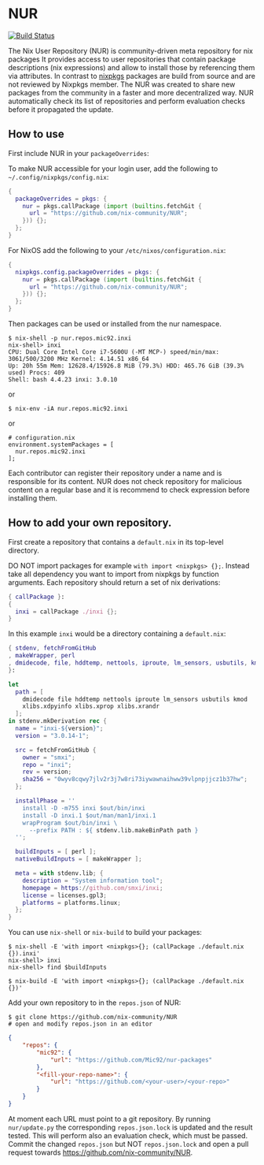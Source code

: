 # NUR

[![Build Status](https://travis-ci.com/nix-community/NUR.svg?branch=master)](https://travis-ci.com/nix-community/NUR)

The Nix User Repository (NUR) is community-driven meta repository for nix packages
It provides access to user repositories that contain package descriptions (nix
expressions) and allow to install those by referencing them via attributes.
In contrast to [nixpkgs](https://github.com/NixOS/nixpkgs/) packages are build
from source and are not reviewed by Nixpkgs member.
The NUR was created to share new packages from the community in a faster and
more decentralized way.
NUR automatically check its list of repositories and perform evaluation checks
before it propagated the update.

## How to use

First include NUR in your `packageOverrides`:

To make NUR accessible for your login user, add the following to `~/.config/nixpkgs/config.nix`:

```nix
{
  packageOverrides = pkgs: {
    nur = pkgs.callPackage (import (builtins.fetchGit {
      url = "https://github.com/nix-community/NUR";
    })) {};
  };
}
```

For NixOS add the following to your `/etc/nixos/configuration.nix`:

```nix
{
  nixpkgs.config.packageOverrides = pkgs: {
    nur = pkgs.callPackage (import (builtins.fetchGit {
      url = "https://github.com/nix-community/NUR";
    })) {};
  };
}
```

Then packages can be used or installed from the nur namespace.

```console
$ nix-shell -p nur.repos.mic92.inxi
nix-shell> inxi
CPU: Dual Core Intel Core i7-5600U (-MT MCP-) speed/min/max: 3061/500/3200 MHz Kernel: 4.14.51 x86_64
Up: 20h 55m Mem: 12628.4/15926.8 MiB (79.3%) HDD: 465.76 GiB (39.3% used) Procs: 409
Shell: bash 4.4.23 inxi: 3.0.10
```

or

```console
$ nix-env -iA nur.repos.mic92.inxi
```

or

```console
# configuration.nix
environment.systemPackages = [
  nur.repos.mic92.inxi
];
```

Each contributor can register their repository under a name and is responsible
for its content.
NUR does not check repository for malicious content on a regular base and it is
recommend to check expression before installing them.


## How to add your own repository.

First create a repository that contains a `default.nix` in its top-level directory.

DO NOT import packages for example `with import <nixpkgs> {};`.
Instead take all dependency you want to import from nixpkgs by function arguments.
Each repository should return a set of nix derivations:

```nix
{ callPackage }:
{
  inxi = callPackage ./inxi {};
}
```

In this example `inxi` would be a directory containing a `default.nix`:

```nix
{ stdenv, fetchFromGitHub
, makeWrapper, perl
, dmidecode, file, hddtemp, nettools, iproute, lm_sensors, usbutils, kmod, xlibs
}:

let
  path = [
    dmidecode file hddtemp nettools iproute lm_sensors usbutils kmod
    xlibs.xdpyinfo xlibs.xprop xlibs.xrandr
  ];
in stdenv.mkDerivation rec {
  name = "inxi-${version}";
  version = "3.0.14-1";

  src = fetchFromGitHub {
    owner = "smxi";
    repo = "inxi";
    rev = version;
    sha256 = "0wyv8cqwy7jlv2r3j7w8ri73iywawnaihww39vlpnpjjcz1b37hw";
  };

  installPhase = ''
    install -D -m755 inxi $out/bin/inxi
    install -D inxi.1 $out/man/man1/inxi.1
    wrapProgram $out/bin/inxi \
      --prefix PATH : ${ stdenv.lib.makeBinPath path }
  '';

  buildInputs = [ perl ];
  nativeBuildInputs = [ makeWrapper ];

  meta = with stdenv.lib; {
    description = "System information tool";
    homepage = https://github.com/smxi/inxi;
    license = licenses.gpl3;
    platforms = platforms.linux;
  };
}
```

You can use `nix-shell` or `nix-build` to build your packages:

```console
$ nix-shell -E 'with import <nixpkgs>{}; (callPackage ./default.nix {}).inxi'
nix-shell> inxi
nix-shell> find $buildInputs
```

```console
$ nix-build -E 'with import <nixpkgs>{}; (callPackage ./default.nix {})'
```

Add your own repository to in the `repos.json` of NUR:

```console
$ git clone https://github.com/nix-community/NUR
# open and modify repos.json in an editor
```

```json
{
    "repos": {
        "mic92": {
            "url": "https://github.com/Mic92/nur-packages"
        },
        "<fill-your-repo-name>": {
            "url": "https://github.com/<your-user>/<your-repo>"
        }
    }
}
```

At moment each URL must point to a git repository. By running `nur/update.py`
the corresponding `repos.json.lock` is updated and the result tested. This will
perform also an evaluation check, which must be passed. Commit the changed
`repos.json` but NOT `repos.json.lock` and open a pull request towards
https://github.com/nix-community/NUR.

